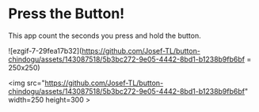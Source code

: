 # Press the Button!
This app count the seconds you press and hold the button.


![ezgif-7-29fea17b32](https://github.com/Josef-TL/button-chindogu/assets/143087518/5b3bc272-9e05-4442-8bd1-b1238b9fb6bf = 250x250)

<img src="https://github.com/Josef-TL/button-chindogu/assets/143087518/5b3bc272-9e05-4442-8bd1-b1238b9fb6bf" width=250 height=300 \>
